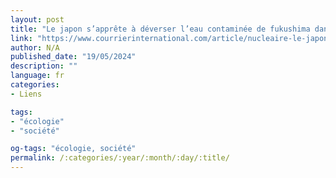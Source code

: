 ```yaml
---
layout: post
title: "Le japon s’apprête à déverser l’eau contaminée de fukushima dans l’océan"
link: "https://www.courrierinternational.com/article/nucleaire-le-japon-s-apprete-a-deverser-l-eau-contaminee-de-fukushima-dans-l-ocean"
author: N/A
published_date: "19/05/2024"
description: ""
language: fr
categories:
- Liens

tags:
- "écologie"
- "société"

og-tags: "écologie, société"
permalink: /:categories/:year/:month/:day/:title/
---
```


